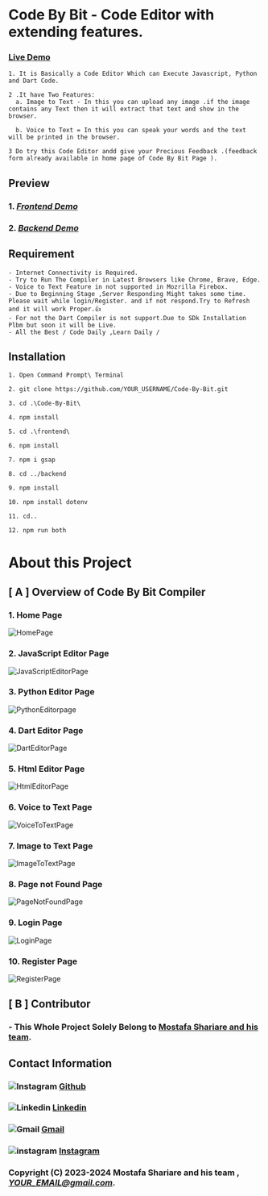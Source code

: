 # Code By Bit - Code Editor with extending features.

 ### **[Live Demo ](https://codebybit-85b0c.web.app/)**
    1. It is Basically a Code Editor Which can Execute Javascript, Python and Dart Code. 

    2 .It have Two Features:
      a. Image to Text - In this you can upload any image .if the image contains any Text then it will extract that text and show in the browser.

      b. Voice to Text = In this you can speak your words and the text will be printed in the browser.
    
    3 Do try this Code Editor andd give your Precious Feedback .(feedback form already available in home page of Code By Bit Page ).

 ## Preview 

 ### 1. *[Frontend Demo](https://codebybit-85b0c.web.app/)*
 ### 2. *[Backend Demo](https://codebybit-backend.onrender.com/)*
  
  ## Requirement

    - Internet Connectivity is Required.
    - Try to Run The Compiler in Latest Browsers like Chrome, Brave, Edge.
    - Voice to Text Feature in not supported in Mozrilla Firebox.
    - Due to Beginning Stage ,Server Responding Might takes some time. Please wait while login/Register. and if not respond.Try to Refresh and it will work Proper.👍
    - For not the Dart Compiler is not support.Due to SDk Installation Plbm but soon it will be Live.
    - All the Best / Code Daily ,Learn Daily /

  ## Installation 
    1. Open Command Prompt\ Terminal

    2. git clone https://github.com/YOUR_USERNAME/Code-By-Bit.git

    3. cd .\Code-By-Bit\

    4. npm install

    5. cd .\frontend\

    6. npm install

    7. npm i gsap

    8. cd ../backend

    9. npm install

    10. npm install dotenv

    11. cd..

    12. npm run both

# About this Project

## [ A ] Overview of Code By Bit Compiler 
  <!-- ![Overview](./images/overview.png) -->
  ### 1. Home Page
  ![HomePage](./documentation/Project%20Assets/HomePage.PNG)

  ### 2. JavaScript Editor Page
  ![JavaScriptEditorPage](./documentation/Project%20Assets/JavascriptEditorPage.PNG)

  ### 3. Python Editor Page
  ![PythonEditorpage](./documentation/Project%20Assets/PythonEditorPage.PNG)

  ### 4. Dart Editor Page
  ![DartEditorPage](./documentation/Project%20Assets/DartPage.PNG)

  ### 5. Html Editor Page
  ![HtmlEditorPage](./documentation/Project%20Assets/htmlPage.PNG)

  ### 6. Voice to Text Page
  ![VoiceToTextPage](./documentation/Project%20Assets/Image2TextPage.PNG)

  ### 7. Image to Text Page
  ![ImageToTextPage](./documentation/Project%20Assets/Voice2TextPage.PNG)

  ### 8. Page not Found Page
  ![PageNotFoundPage](./documentation/Project%20Assets/PagenotfoundPage.PNG)

  ### 9. Login Page
  ![LoginPage](./documentation/Project%20Assets/LoginPage.PNG)

  ### 10. Register Page
  ![RegisterPage](./documentation/Project%20Assets/RegisterPage.PNG)

## [ B ] Contributor

### - This Whole Project Solely Belong to **[Mostafa Shariare and his team](https://github.com/YOUR_USERNAME)**.

## Contact Information

 ###  ![Instagram](./documentation/Project%20Assets/icons8-github-20.png) [Github](https://github.com/YOUR_USERNAME)  
 ###  ![Linkedin](./documentation/Project%20Assets/icons8-linkedin-20.png) [Linkedin](https://www.linkedin.com/in/YOUR_LINKEDIN/)
### ![Gmail](./documentation/Project%20Assets/icons8-gmail-20.png)  [Gmail](YOUR_EMAIL@gmail.com)
### ![instagram](./documentation/Project%20Assets/icons8-instagram-20.png)  [Instagram](https://www.instagram.com/YOUR_INSTAGRAM/)


### Copyright (C) 2023-2024 **Mostafa Shariare and his team** , *YOUR_EMAIL@gmail.com*.